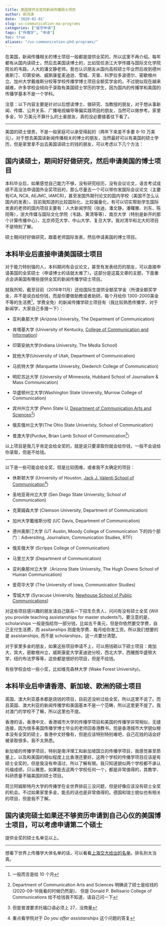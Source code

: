 ```yaml
---
title: 美国提供全奖的新闻传播硕士项目
author: 郝鸿涛
date: '2020-02-01'
slug: us-communication-ma-programs
categories: ["留学申请"]
tags: ["传播学", "申请"]
toc: true
aliases: "/us-communication-phd-programs/"
---
```

在美国，新闻传播相关的博士项目一般都是提供全奖的，所以这里不再介绍。每年都有从国内读硕士，然后去美国读博士的，比如现任浙江大学传媒与国际文化学院院长的韦路，人大的潘文静老师。我也认识朋友从国内高校硕士毕业然后收到德州奥斯汀、印第安纳、威斯康星麦迪逊、雪城、天普、科罗拉多波德尔、密歇根州立、加州大学戴维斯分校等学校传播学博士项目全额奖学金的。不过貌似现在越来越难，许多学校会倾向于录取有美国硕士学历的学生，因为国内的传播学和美国的传播学基本不是一个学科。

注意：以下内容主要是针对以后想读博士、做研究、当教授的朋友，对于想从事新闻、传媒、公共关系、广播电视编导等偏实践项目的朋友，当然可以做参考。家里多金，10 万美元不算什么的土豪朋友，真的没必要接着往下看了。

<hr/>

美国的硕士很贵，不是一般家庭可以承受得起的（两年下来差不多要 8-10 万美元）。对于想去美国读新闻传播相关的博士的朋友，当然最好可以有美国的硕士学历，但是家里拿不出去美国读硕士的钱的朋友，可以考虑以下几个方法：

## 国内读硕士，期间好好做研究，然后申请美国的博士项目

本科毕业后，如果感觉自己能力不够，没有研究经历，没有会议论文，语言考试成绩不高没法申请国外全奖项目的，那么尽量去一个可以带你发国际会议论文（主要有ICA, NCA, AEJMC, IAMCR)，甚至发国外期刊论文的国内学校（美国不怎么认国内的发表）。目前我知道的比较国际化、比较偏量化，有可以切实帮助学生国际发表的老师的国内项目主要有：人大新闻学院（张迪，潘文静，潘曙雅、刘东、陈阳等），浙大传媒与国际文化学院（韦路、黄清等等）、南京大学（特别是新开的那个计算传播中心）、北京师范大学、中山大学、复旦大学。我对清华和北大的项目不是特别了解。

硕士期间好好做研究，跟着老师国际发表，然后申请美国的博士项目。

## 本科毕业后直接申请美国硕士项目

对于能力特别强的人，本科期间有会议论文，甚至有发表经历的朋友，可以直接申请美国的全奖硕士（申请博士的话就太难了）。这部分是这篇文章的主题，下面重点会讲美国有哪些提供全奖的新闻传播学硕士项目。

就我所知，截至目前（2018年11月）还给国际生提供全额奖学金（所谓全额奖学金，并不是说白给你钱，而是你要做助教或者助研。每个月给你 1300-2000美金不等的生活费[^1]，学费全免）的新闻传播学硕士项目有（我比较熟悉传播学，对于新闻学，大家自己多搜一下）：

- 亚利桑那大学 (Arizona University, The Department of Communication)

- 肯塔基大学 (University of Kentucky, [College of Communication and Information](http://ci.uky.edu/grad/funding))

- 印第安纳大学(Indiana University, The Media School)

- 犹他大学(University of Utah, Department of Communication)

- 马凯特大学 (Marquette University, Diederich College of Communication)

- 明尼苏达大学 (University of Minnesota, Hubbard School of Journalism & Mass Communication)

- 华盛顿州立大学(Washington State University, Murrow College of Communication)

- 宾州州立大学 (Penn State U, [Department of Communication Arts and Sciences[^2]](https://cas.la.psu.edu/graduate))

- 俄亥俄州立大学(The Ohio State Univeristy, School of Communication)

- 普渡大学(Purdue, Brian Lamb School of Communication[^3]）

以上项目是我几乎肯定会给全奖的，就是说只要录取你就会给你钱，一般不会说给你录取，但是不给钱。

<hr/>

以下是一些可能会给全奖，但是比较困难，或者我不太确定的项目：

- 休斯顿大学 (University of Houston, [Jack J. Valenti School of Communication[^4]](https://www.uh.edu/class/communication/graduate/frequently-asked-questions/))

- 圣地亚哥州立大学 (Sen Diego State University, School of Communication)

- 克莱姆森大学 (Clemson University, Department of Communication)

- 加州大学戴维斯分校 (UC Davis, Department of Communication)

- 德州奥斯汀大学 (UT Austin, Moody College of Communication 下的四个部门：Adversiting, Journalism, Communication Studies, RTF)

- 俄亥俄大学 (Scripps College of Communication)

- 马里兰大学 (Department of Communication)

- 亚利桑那州立大学（Arizona State University, The Hugh Downs School of Human Communication)

- 爱荷华大学 (The University of Iowa, Communication Studies)

- 雪城大学 (Syracuse University, [Newhouse School of Public Communications](https://newhouse.syr.edu/))

对这些项目感兴趣的朋友请自己联系一下招生负责人，问问有没有硕士全奖 (Will you provide teaching assistanships for master students?)。要注意的是，scholarships 一般是指给你一部分钱，比如五千美元，但是你依然要交学费，自己支付生活费，而 assitanships 则是免学费、每月给你发工资。所以我们想要的是 assistanships, 而不是 scholarships，这一点要分清楚。

对于家里多金的朋友，如果这些项目申请不上，可以用钱砸以下硕士项目：南加大，宾大，密歇根州立，威斯康星大学麦迪逊分校，西北大学，西雅图华盛顿大学，纽约布法罗等等，这些都是很好的项目，但是不给钱。

有些学校会给一些小奖，比如维克森林大学 (Wake Forest University)。

## 本科毕业后申请香港、新加坡、欧洲的硕士项目

英国、澳大利亚基本都是烧钱的项目，目前还没听过给全奖，所以这里不说了。而且英国、澳大利亚的新闻传播学和美国基本不是一个范畴，所以这里更不提了。我对澳门的学校不了解，所以这里也不提。

香港的话，香港中文、香港城市大学的传播学项目和美国的传播学非常相似，无缝连接，因为很多美国传播学博士毕业的老师回香港教书。但是香港城市大学貌似根本没有全奖的硕士，香港中文好像有，但是应该特别特别难吧，自己花钱的话会好被录取很多。我不太熟悉。

新加坡的传播学项目，特别是南洋理工和新加坡国立的传播学项目，我感觉甚至质量上，以及和美国的相似程度上比香港还要好。这两个学校的传播学项目应该是有硕士全奖的，但是我没有申请过，所以了解有限。我只知道貌似两个学校都不承认托福成绩，只认雅思。如果能去这两个学校任何一个，都是非常值得的，其教学、科研质量不输美国的硕士项目。

荷兰阿姆斯特丹大学的传播学在全世界排前三没问题，但是好像应该没有硕士全奖的机会。不过如果家里多金，能去的话也是非常值得的。德国和瑞士貌似也有相关的项目，但是我不了解。

## 国内读完硕士如果还不够资历申请到自己心仪的美国博士项目，可以考虑申请第二个硕士

提供全奖的硕士名单见以上。

<hr/>

想看下世界上传播学大体名单的话，可以看看[上海交大给出的名单](http://www.shanghairanking.com/Shanghairanking-Subject-Rankings/communication.html)。排名别太当真。

[^1]: 一般而言是给 10 个月
[^2]: Department of Communication Arts and Sciences 明确说了硕士是给钱的 (2020-09-16我看的时候仍然是)， 但是 Donald P. Bellisario College of Communications 给不给钱我不知道，请自己问一下
[^3]: 但是普渡要求托福口语必须上 27，没商量
[^4]: 重点看学院对于 *Do you offer assistanships* 这个问题的答复